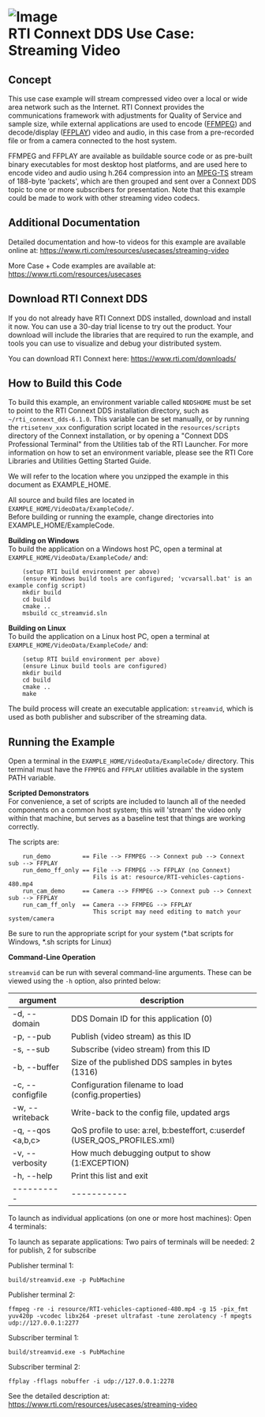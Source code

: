 ![Image](https://www.rti.com/hubfs/RTI_Oct2016/Images/rti-logounit.png)  
 RTI Connext DDS Use Case:  
 Streaming Video
==========================================

Concept
-------
This use case example will stream compressed video over a local or wide area network
such as the Internet.  RTI Connext provides the communications framework with adjustments
for Quality of Service and sample size, while external applications are used to 
encode ([FFMPEG](https://www.ffmpeg.org/)) and decode/display ([FFPLAY](https://www.ffmpeg.org/)) 
video and audio, in this case from a pre-recorded file or from a camera connected to the host system.  


FFMPEG and FFPLAY are available as buildable source code or as pre-built binary executables for 
most desktop host platforms, and are used here to encode video and audio using h.264 compression 
into an [MPEG-TS](https://en.wikipedia.org/wiki/MPEG_transport_stream) stream of 188-byte 'packets', 
which are then grouped and sent over a Connext DDS topic to one or more subscribers for presentation.
Note that this example could be made to work with other streaming video codecs.  


Additional Documentation
------------------------
Detailed documentation and how-to videos for this example are available online at:
  https://www.rti.com/resources/usecases/streaming-video

More Case + Code examples are available at:
  https://www.rti.com/resources/usecases



Download RTI Connext DDS
------------------------
If you do not already have RTI Connext DDS installed, download and install it
now. You can use a 30-day trial license to try out the product. Your download
will include the libraries that are required to run the example, and tools you
can use to visualize and debug your distributed system.

You can download RTI Connext here: https://www.rti.com/downloads/


How to Build this Code
----------------------
To build this example, an environment variable called `NDDSHOME`
must be set to point to the RTI Connext DDS installation directory, such as
`~/rti_connext_dds-6.1.0`.   This variable can be set manually, or by running
the `rtisetenv_xxx` configuration script located in the `resources/scripts` 
directory of the Connext installation, or by opening a "Connext DDS Professional 
Terminal" from the Utilities tab of the RTI Launcher. 
For more information on how to set an environment variable, please see the RTI
Core Libraries and Utilities Getting Started Guide.


We will refer to the location where you unzipped the example in this document
as EXAMPLE_HOME.  

All source and build files are located in `EXAMPLE_HOME/VideoData/ExampleCode/`.  
Before building or running the example, change directories into EXAMPLE_HOME/ExampleCode.

**Building on Windows**  
To build the application on a Windows host PC, open a terminal at `EXAMPLE_HOME/VideoData/ExampleCode/` and:
````
    (setup RTI build environment per above)
    (ensure Windows build tools are configured; 'vcvarsall.bat' is an example config script)
    mkdir build
    cd build
    cmake ..
    msbuild cc_streamvid.sln
````


**Building on Linux**  
To build the application on a Linux host PC, open a terminal at `EXAMPLE_HOME/VideoData/ExampleCode/` and:
````
    (setup RTI build environment per above)
    (ensure Linux build tools are configured)
    mkdir build
    cd build
    cmake ..
    make
````

The build process will create an executable application: `streamvid`, which is used as both 
publisher and subscriber of the streaming data.  


Running the Example
---------------
Open a terminal in the `EXAMPLE_HOME/VideoData/ExampleCode/` directory.   This terminal
must have the `FFMPEG` and `FFPLAY` utilities available in the system PATH variable.  

**Scripted Demonstrators**  
For convenience, a set of scripts are included to launch all of the needed components on 
a common host system;  this will 'stream' the video only within that machine, but serves as 
a baseline test that things are working correctly.  

The scripts are:
````
    run_demo         == File --> FFMPEG --> Connext pub --> Connext sub --> FFPLAY
    run_demo_ff_only == File --> FFMPEG --> FFPLAY (no Connext)
                        Fils is at: resource/RTI-vehicles-captions-480.mp4
    run_cam_demo     == Camera --> FFMPEG --> Connext pub --> Connext sub --> FFPLAY
    run_cam_ff_only  == Camera --> FFMPEG --> FFPLAY
                        This script may need editing to match your system/camera
````

Be sure to run the appropriate script for your system (*.bat scripts for Windows, *.sh scripts for Linux)  

**Command-Line Operation**  

`streamvid` can be run with several command-line arguments.  These can be viewed using the `-h` option, also printed below:

| argument | description |
| ---------- | ----------- |
| -d, --domain <int> | DDS Domain ID for this application (0) |
| -p, --pub <string> | Publish (video stream) as this ID |
| -s, --sub <string> | Subscribe (video stream) from this ID |
| -b, --buffer <int> | Size of the published DDS samples in bytes (1316) |
| -c, --configfile <string> | Configuration filename to load (config.properties)  |
| -w, --writeback | Write-back to the config file, updated args ||
| -q, --qos <a,b,c> | QoS profile to use: a:rel, b:besteffort, c:userdef (USER_QOS_PROFILES.xml) |
| -v, --verbosity <int> | How much debugging output to show (1:EXCEPTION)|
| -h, --help | Print this list and exit|
| ---------- | ----------- |

To launch as individual applications (on one or more host machines): Open 4 terminals:  

To launch as separate applications: Two pairs of terminals will be needed: 2 for publish, 2 for subscribe

Publisher terminal 1:

    build/streamvid.exe -p PubMachine

Publisher terminal 2:

    ffmpeg -re -i resource/RTI-vehicles-captioned-480.mp4 -g 15 -pix_fmt yuv420p -vcodec libx264 -preset ultrafast -tune zerolatency -f mpegts udp://127.0.0.1:2277

Subscriber terminal 1:

    build/streamvid.exe -s PubMachine

Subscriber terminal 2:

    ffplay -fflags nobuffer -i udp://127.0.0.1:2278


See the detailed description at: https://www.rti.com/resources/usecases/streaming-video
